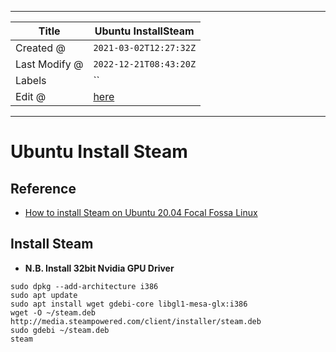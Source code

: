 -----

| Title         | Ubuntu InstallSteam                                 |
| ------------- | --------------------------------------------------- |
| Created @     | `2021-03-02T12:27:32Z`                              |
| Last Modify @ | `2022-12-21T08:43:20Z`                              |
| Labels        | \`\`                                                |
| Edit @        | [here](https://github.com/junxnone/linux/issues/63) |

-----

# Ubuntu Install Steam

## Reference

  - [How to install Steam on Ubuntu 20.04 Focal Fossa
    Linux](https://linuxconfig.org/how-to-install-steam-on-ubuntu-20-04-focal-fossa-linux)

## Install Steam

  - **N.B. Install 32bit Nvidia GPU Driver**

<!-- end list -->

    sudo dpkg --add-architecture i386
    sudo apt update
    sudo apt install wget gdebi-core libgl1-mesa-glx:i386
    wget -O ~/steam.deb http://media.steampowered.com/client/installer/steam.deb
    sudo gdebi ~/steam.deb
    steam
